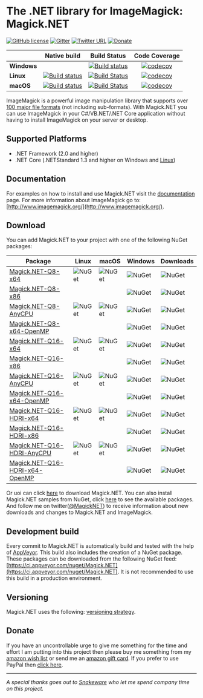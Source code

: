 # The .NET library for ImageMagick: Magick.NET

[![GitHub license](https://img.shields.io/badge/license-Apache%202-green.svg)](https://raw.githubusercontent.com/dlemstra/Magick.NET/master/License.txt)
[![Gitter](https://badges.gitter.im/Join%20Chat.svg)](https://gitter.im/Magick-NET/Lobby?utm_source=badge&utm_medium=badge&utm_campaign=pr-badge&utm_content=badge)
[![Twitter URL](https://img.shields.io/badge/twitter-follow-1da1f2.svg)](https://twitter.com/MagickNET)
[![Donate](https://img.shields.io/badge/%24-donate-ff00ff.svg)](https://www.paypal.me/DirkLemstra)

|             |Native build|Build Status|Code Coverage|
|-------------|:----------:|:----------:|:-----------:|
|**Windows**  ||[![Build status](https://ci.appveyor.com/api/projects/status/5y970okju7ru901x?svg=true)](https://ci.appveyor.com/project/dlemstra/magick-net)|[![codecov](https://codecov.io/gh/dlemstra/Magick.NET/branch/master/graph/badge.svg)](https://codecov.io/gh/dlemstra/Magick.NET)|
|**Linux**    |[![Build status](https://dlemstra.visualstudio.com/Magick.NET/_apis/build/status/Magick.NET-Linux)](https://dlemstra.visualstudio.com/Magick.NET/_build/latest?definitionId=4)|[![Build Status](https://travis-ci.org/dlemstra/Magick.NET.svg?branch=master)](https://travis-ci.org/dlemstra/Magick.NET)|[![codecov](https://codecov.io/gh/dlemstra/Magick.NET/branch/master/graph/badge.svg)](https://codecov.io/gh/dlemstra/Magick.NET)|
|**macOS**    |[![Build status](https://dlemstra.visualstudio.com/Magick.NET/_apis/build/status/Magick.NET-macOS)](https://dlemstra.visualstudio.com/Magick.NET/_build/latest?definitionId=5)|[![Build Status](https://travis-ci.org/dlemstra/Magick.NET.svg?branch=master)](https://travis-ci.org/dlemstra/Magick.NET)|[![codecov](https://codecov.io/gh/dlemstra/Magick.NET/branch/master/graph/badge.svg)](https://codecov.io/gh/dlemstra/Magick.NET)|

ImageMagick is a powerful image manipulation library that supports over [100 major file formats](https://www.imagemagick.org/script/formats.php) (not including sub-formats).
With Magick.NET you can use ImageMagick in your C#/VB.NET/.NET Core application without having to install ImageMagick on your server or desktop.

## Supported Platforms

- .NET Framework (2.0 and higher)
- .NET Core (.NETStandard 1.3 and higher on Windows and [Linux](Documentation/CrossPlatform.md))

## Documentation

For examples on how to install and use Magick.NET visit the [documentation](Documentation/Readme.md) page.
For more information about ImageMagick go to: [http://www.imagemagick.org/](http://www.imagemagick.org/).

## Download

You can add Magick.NET to your project with one of the following NuGet packages:

| Package | Linux | macOS | Windows | Downloads
|-|-|-|-|-|
| [Magick.NET-Q8-x64](https://www.nuget.org/packages/Magick.NET-Q8-x64/) | ![NuGet](https://img.shields.io/nuget/v/Magick.NET-Q8-x64.svg) | ![NuGet](https://img.shields.io/nuget/v/Magick.NET-Q8-x64.svg) |  ![NuGet](https://img.shields.io/nuget/v/Magick.NET-Q8-x64.svg) | ![NuGet](https://img.shields.io/nuget/dt/Magick.NET-Q8-x64.svg)
| [Magick.NET-Q8-x86](https://www.nuget.org/packages/Magick.NET-Q8-x86/) | | | ![NuGet](https://img.shields.io/nuget/v/Magick.NET-Q8-x86.svg) | ![NuGet](https://img.shields.io/nuget/dt/Magick.NET-Q8-x86.svg)
| [Magick.NET-Q8-AnyCPU](https://www.nuget.org/packages/Magick.NET-Q8-AnyCPU/) | ![NuGet](https://img.shields.io/nuget/v/Magick.NET-Q8-AnyCPU.svg) | ![NuGet](https://img.shields.io/nuget/v/Magick.NET-Q8-AnyCPU.svg) | ![NuGet](https://img.shields.io/nuget/v/Magick.NET-Q8-AnyCPU.svg) | ![NuGet](https://img.shields.io/nuget/dt/Magick.NET-Q8-AnyCPU.svg)
| [Magick.NET-Q8-x64-OpenMP](https://www.nuget.org/packages/Magick.NET-Q8-x64-OpenMP/)| | | ![NuGet](https://img.shields.io/nuget/v/Magick.NET-Q8-x64-OpenMP.svg) | ![NuGet](https://img.shields.io/nuget/dt/Magick.NET-Q8-x64-OpenMP.svg) 
| [Magick.NET-Q16-x64](https://www.nuget.org/packages/Magick.NET-Q16-x64/) | ![NuGet](https://img.shields.io/nuget/v/Magick.NET-Q16-x64.svg) | ![NuGet](https://img.shields.io/nuget/v/Magick.NET-Q16-x64.svg) | ![NuGet](https://img.shields.io/nuget/v/Magick.NET-Q16-x64.svg) | ![NuGet](https://img.shields.io/nuget/dt/Magick.NET-Q16-x64.svg)
| [Magick.NET-Q16-x86](https://www.nuget.org/packages/Magick.NET-Q16-x86/) | | | ![NuGet](https://img.shields.io/nuget/v/Magick.NET-Q16-x86.svg) | ![NuGet](https://img.shields.io/nuget/dt/Magick.NET-Q16-x86.svg)
| [Magick.NET-Q16-AnyCPU](https://www.nuget.org/packages/Magick.NET-Q16-AnyCPU/) | ![NuGet](https://img.shields.io/nuget/v/Magick.NET-Q16-AnyCPU.svg) | ![NuGet](https://img.shields.io/nuget/v/Magick.NET-Q16-AnyCPU.svg) | ![NuGet](https://img.shields.io/nuget/v/Magick.NET-Q16-AnyCPU.svg) | ![NuGet](https://img.shields.io/nuget/dt/Magick.NET-Q16-AnyCPU.svg)
| [Magick.NET-Q16-x64-OpenMP](https://www.nuget.org/packages/Magick.NET-Q16-x64-OpenMP/) | | | ![NuGet](https://img.shields.io/nuget/v/Magick.NET-Q16-x64-OpenMP.svg) | ![NuGet](https://img.shields.io/nuget/dt/Magick.NET-Q16-x64-OpenMP.svg)
| [Magick.NET-Q16-HDRI-x64](https://www.nuget.org/packages/Magick.NET-Q16-HDRI-x64/) | ![NuGet](https://img.shields.io/nuget/v/Magick.NET-Q16-HDRI-x64.svg) | ![NuGet](https://img.shields.io/nuget/v/Magick.NET-Q16-HDRI-x64.svg) | ![NuGet](https://img.shields.io/nuget/v/Magick.NET-Q16-HDRI-x64.svg) | ![NuGet](https://img.shields.io/nuget/dt/Magick.NET-Q16-HDRI-x64.svg)
| [Magick.NET-Q16-HDRI-x86](https://www.nuget.org/packages/Magick.NET-Q16-HDRI-x86/) | | | ![NuGet](https://img.shields.io/nuget/v/Magick.NET-Q16-HDRI-x86.svg) | ![NuGet](https://img.shields.io/nuget/dt/Magick.NET-Q16-HDRI-x86.svg)
| [Magick.NET-Q16-HDRI-AnyCPU](https://www.nuget.org/packages/Magick.NET-Q16-HDRI-AnyCPU/) | ![NuGet](https://img.shields.io/nuget/v/Magick.NET-Q16-HDRI-AnyCPU.svg) | ![NuGet](https://img.shields.io/nuget/v/Magick.NET-Q16-HDRI-AnyCPU.svg) | ![NuGet](https://img.shields.io/nuget/v/Magick.NET-Q16-HDRI-AnyCPU.svg) | ![NuGet](https://img.shields.io/nuget/dt/Magick.NET-Q16-HDRI-AnyCPU.svg)
| [Magick.NET-Q16-HDRI-x64-OpenMP](https://www.nuget.org/packages/Magick.NET-Q16-HDRI-x64-OpenMP/) | | | ![NuGet](https://img.shields.io/nuget/v/Magick.NET-Q16-HDRI-x64-OpenMP.svg) | ![NuGet](https://img.shields.io/nuget/dt/Magick.NET-Q16-HDRI-x64-OpenMP.svg)


Or uoi can click [here](https://github.com/dlemstra/Magick.NET/releases) to download Magick.NET. You can also install Magick.NET samples from NuGet, click [here](https://nuget.org/profiles/dlemstra/) to
see the available packages. And follow me on twitter([@MagickNET](https://twitter.com/MagickNET)) to receive information about new downloads and changes to Magick.NET and ImageMagick.

## Development build

Every commit to Magick.NET is automatically build and tested with the help of [AppVeyor](http://www.appveyor.com). This build also includes the creation of a NuGet package.
These packages can be downloaded from the following NuGet feed: [https://ci.appveyor.com/nuget/Magick.NET](https://ci.appveyor.com/nuget/Magick.NET). It is not recommended to use
this build in a production environment.

## Versioning

Magick.NET uses the following: [versioning strategy](Documentation/Versioning.md).

## Donate

If you have an uncontrollable urge to give me something for the time and effort I am putting into this project then please buy me something from my
[amazon wish list](http://www.amazon.de/registry/wishlist/2XFZAC3J04WAY) or send me an [amazon gift card](https://www.amazon.de/Amazon-Gutschein-per-E-Mail-Amazon/dp/B0054PDOV8).
If you prefer to use PayPal then [click here](https://www.paypal.me/DirkLemstra).

----
_A special thanks goes out to [Snakeware](https://www.snakeware.nl) who let me spend company time on this project._


